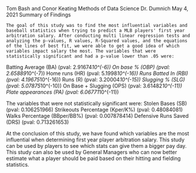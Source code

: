 Tom Bash and Conor Keating
Methods of Data Science
Dr. Dumnich
May 4, 2021
 Summary of Findings

	The goal of this study was to find the most influential variables and baseball statistics when trying to predict a MLB players' first year arbitration salary. After conducting multi linear regression tests and analyzing the p-values, R values, R-Squared values, and the equations of the lines of best fit, we were able to get a good idea of which variables impact salary the most. The variables that were statistically significant and had a p-value lower than .05 were:
Batting Average (BA) (pval: 2.91674*10^(-6))
On base % (OBP) (pval: 2.65889*10^(-7))
Home runs (HR) (pval: 5.1998*10^(-16))
Runs Batted In (RBI) (pval: 4.19675*10^(-16))
Runs (R) (pval: 3.20004*10^(-15))
Slugging % (SLG) (pval: 5.07875*10^(-10))
On Base + Slugging (OPS) (pval: 3.61482*10^(-11))
Plate appearances (PA) (pval: 6.06771*10^(-11))

The variables that were not statistically significant were:
Stolen Bases (SB) (pval: 0.106251966)
Strikeouts Percentage (Kper/K%) (pval: 0.48084081)
Walks Percentage (BBper/BB%) (pval: 0.007878414)
Defensive Runs Saved (DRS) (pval: 0.713261653)

At the conclusion of this study, we have found which variables are the most influential when determining first year player arbitration salary. This study can be used by players to see which stats can give them a bigger pay day. This study can also be used by General Managers who can now better estimate what a player should be paid based on their hitting and fielding statistics.
